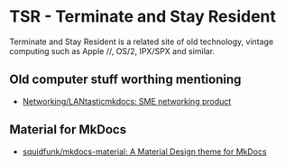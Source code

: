 # TSR - Terminate and Stay Resident

Terminate and Stay Resident is a related site of old technology, vintage computing such as Apple //, OS/2, IPX/SPX and similar.

## Old computer stuff worthing mentioning

- [Networking/LANtasticmkdocs: SME networking product]



## Material for MkDocs

- [squidfunk/mkdocs-material: A Material Design theme for MkDocs]



<!-- Internal References -->
<!-- External References -->
[Networking/LANtasticmkdocs: SME networking product]: https://en.wikipedia.org/wiki/LANtastic
[squidfunk/mkdocs-material: A Material Design theme for MkDocs]: https://github.com/squidfunk/mkdocs-material
